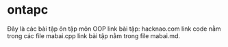 # ontapc
Đây là các bài tập ôn tập môn OOP 
link bài tập: hacknao.com
link code nằm trong các file mabai.cpp
link bài tập nằm trong file mabai.md. 